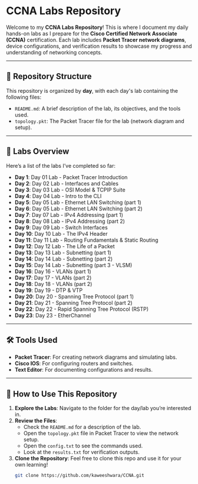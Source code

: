 # CCNA Labs Repository

Welcome to my **CCNA Labs Repository**! This is where I document my daily hands-on labs as I prepare for the **Cisco Certified Network Associate (CCNA)** certification. Each lab includes **Packet Tracer network diagrams**, device configurations, and verification results to showcase my progress and understanding of networking concepts.

---

## 📂 Repository Structure

This repository is organized by **day**, with each day's lab containing the following files:
- `README.md`: A brief description of the lab, its objectives, and the tools used.
- `topology.pkt`: The Packet Tracer file for the lab (network diagram and setup).

---

## 🧪 Labs Overview

Here’s a list of the labs I’ve completed so far:
- **Day 1**: Day 01 Lab - Packet Tracer Introduction
- **Day 2**: Day 02 Lab - Interfaces and Cables
- **Day 3**: Day 03 Lab - OSI Model & TCPIP Suite
- **Day 4**: Day 04 Lab - Intro to the CLI
- **Day 5**: Day 05 Lab - Ethernet LAN Switching (part 1)
- **Day 6**: Day 05 Lab - Ethernet LAN Switching (part 2)
- **Day 7**: Day 07 Lab - IPv4 Addressing (part 1)
- **Day 8**: Day 08 Lab - IPv4 Addressing (part 2)
- **Day 9**: Day 09 Lab - Switch Interfaces
- **Day 10**: Day 10 Lab - The IPv4 Header
- **Day 11**: Day 11 Lab - Routing Fundamentals & Static Routing
- **Day 12**: Day 12 Lab - The Life of a Packet
- **Day 13**: Day 13 Lab - Subnetting (part 1)
- **Day 14**: Day 14 Lab - Subnetting (part 2)
- **Day 15**: Day 14 Lab - Subnetting (part 3 - VLSM)
- **Day 16**: Day 16 - VLANs (part 1)
- **Day 17**: Day 17 - VLANs (part 2)
- **Day 18**: Day 18 - VLANs (part 2)
- **Day 19**: Day 19 - DTP & VTP
- **Day 20**: Day 20 - Spanning Tree Protocol (part 1)
- **Day 21**: Day 21 - Spanning Tree Protocol (part 2)
- **Day 22**: Day 22 - Rapid Spanning Tree Protocol (RSTP)
- **Day 23**: Day 23 - EtherChannel


---

## 🛠️ Tools Used

- **Packet Tracer**: For creating network diagrams and simulating labs.
- **Cisco IOS**: For configuring routers and switches.
- **Text Editor**: For documenting configurations and results.

---

## 🚀 How to Use This Repository

1. **Explore the Labs**: Navigate to the folder for the day/lab you’re interested in.
2. **Review the Files**:
   - Check the `README.md` for a description of the lab.
   - Open the `topology.pkt` file in Packet Tracer to view the network setup.
   - Open the `config.txt` to see the commands used.
   - Look at the `results.txt` for verification outputs.
3. **Clone the Repository**: Feel free to clone this repo and use it for your own learning!
   ```bash
   git clone https://github.com/kaweeshwara/CCNA.git
